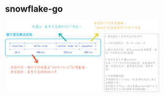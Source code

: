 # snowflake-go

![snowflake](https://raw.githubusercontent.com/dcron/dcron.io/master/static/images/snowflake.png)

